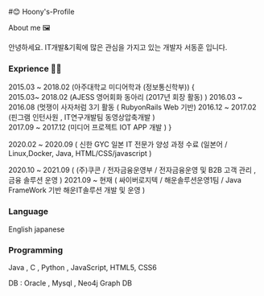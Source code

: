  #😊  Hoony's-Profile
 
About me 🖼

안녕하세요. IT개발&기획에 많은 관심을 가지고 있는 개발자 서동훈 입니다.  


### Exprience 🌈🌈

2015.03 ~ 2018.02 (아주대학교 미디어학과 (정보통신학부))
{    
        2015.03~ 2018.02 (AJESS 영어회화 동아리 (2017년 회장 활동) )
        2016.03 ~ 2016.08 (멋쟁이 사자처럼 3기 활동 ( RubyonRails Web 기반)
        2016.12 ~ 2017.02 (핀그램 인턴사원 , IT연구개발팀 동영상압축개발 )  
        2017.09 ~ 2017.12 (미디어 프로젝트 IOT APP 개발 )
           }

2020.02 ~ 2020.09 ( 신한 GYC 일본 IT 전문가 양성 과정 수료 (일본어 / Linux,Docker, Java, HTML/CSS/javascript )

2020.10 ~ 2021.09 ( (주)쿠콘 / 전자금융운영부 /  전자금융운영 및 B2B 고객 관리 , 금융 솔루션 운영 )
2021.09 ~  현재  ( 싸이버로지텍 / 해운솔루션운영1팀 / Java FrameWork 기반 해운IT솔루션 개발 및 운영 ) 






### Language 
 English 
 japanese  
 
 
### Programming 

Java , C , Python , JavaScript, HTML5, CSS6

DB : Oracle , Mysql , Neo4j Graph DB 

